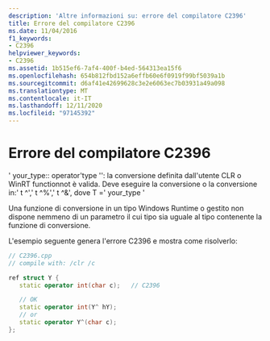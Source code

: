 ```yaml
---
description: 'Altre informazioni su: errore del compilatore C2396'
title: Errore del compilatore C2396
ms.date: 11/04/2016
f1_keywords:
- C2396
helpviewer_keywords:
- C2396
ms.assetid: 1b515ef6-7af4-400f-b4ed-564313ea15f6
ms.openlocfilehash: 654b812fbd152a6effb60e6f0919f99bf5039a1b
ms.sourcegitcommit: d6af41e42699628c3e2e6063ec7b03931a49a098
ms.translationtype: MT
ms.contentlocale: it-IT
ms.lasthandoff: 12/11/2020
ms.locfileid: "97145392"
---
```

# <a name="compiler-error-c2396"></a>Errore del compilatore C2396

' your_type:: operator'type '': la conversione definita dall'utente CLR o WinRT functionnot è valida. Deve eseguire la conversione o la conversione in:' t ^',' t ^%',' t ^&', dove T =' your_type '

Una funzione di conversione in un tipo Windows Runtime o gestito non dispone nemmeno di un parametro il cui tipo sia uguale al tipo contenente la funzione di conversione.

L'esempio seguente genera l'errore C2396 e mostra come risolverlo:

```cpp
// C2396.cpp
// compile with: /clr /c

ref struct Y {
   static operator int(char c);   // C2396

   // OK
   static operator int(Y^ hY);
   // or
   static operator Y^(char c);
};
```
